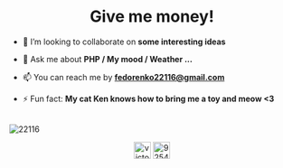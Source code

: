 <h1 align="center">Give me money!</h1>

- 👯 I’m looking to collaborate on **some interesting ideas**

- 💬 Ask me about **PHP / My mood / Weather ...**

- 📫 You can reach me by **fedorenko22116@gmail.com**

- ⚡ Fun fact: **My cat Ken knows how to bring me a toy and meow <3**

<br>
<img align="center" src="https://github-readme-stats.vercel.app/api?username=22116&show_icons=true" alt="22116" />
<br>
<p align="center">
<a href="https://linkedin.com/in/victor-fedorenko-43b384139" target="blank"><img align="center" src="https://cdn.jsdelivr.net/npm/simple-icons@3.0.1/icons/linkedin.svg" alt="victor-fedorenko-43b384139" height="30" width="30" /></a>
<a href="https://stackoverflow.com/users/9254020" target="blank"><img align="center" src="https://cdn.jsdelivr.net/npm/simple-icons@3.0.1/icons/stackoverflow.svg" alt="9254020" height="30" width="30" /></a>
</p>

